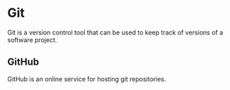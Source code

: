 # Git















Git is a version control tool that can be used to keep track of versions of a software project.















## GitHub















GitHub is an online service for hosting git repositories.